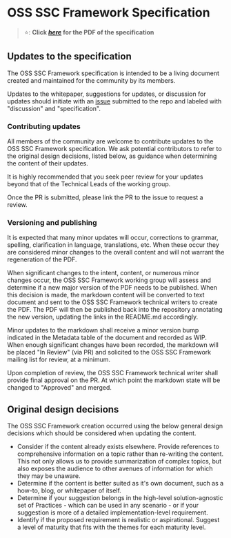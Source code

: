 # OSS SSC Framework Specification

> ⭐: **Click
> _[here](Open_Source_Software_(OSS)_Secure_Supply_Chain_(SSC)_Framework.pdf)_ for the PDF of the specification**

## Updates to the specification

The OSS SSC Framework specification is intended to be a living document
created and maintained for the community by its members.

Updates to the whitepaper, suggestions for updates, or discussion for updates
should initiate with an [issue](https://github.com/microsoft/oss-ssc-framework/issues)
submitted to the repo and labeled with "discussion" and "specification".

### Contributing updates

All members of the community are welcome to contribute updates to the OSS SSC Framework specification. We
ask potential contributors to refer to the original design decisions, listed
below, as guidance when determining the content of their updates.

It is highly recommended that you seek peer review for your updates beyond that
of the Technical Leads of the working group.

Once the PR is submitted, please link the PR to the issue to request a review.

### Versioning and publishing

It is expected that many minor updates will occur, corrections to grammar,
spelling, clarification in language, translations, etc.  When these occur they
are considered minor changes to the overall content and will not warrant the
regeneration of the PDF.

When significant changes to the intent, content, or numerous minor changes
occur, the OSS SSC Framework working group will assess and determine if a new major version
of the PDF needs to be published.  When this decision is made, the markdown content
will be converted to text document and sent to the OSS SSC Framework technical writers to
create the PDF.  The PDF will then be published back into the repository
annotating the new version, updating the links in the README.md accordingly.

Minor updates to the markdown shall receive a minor version bump indicated in
the Metadata table of the document and recorded as WIP.  When enough significant
changes have been recorded, the markdown will be placed "In Review" (via PR) and
solicited to the OSS SSC Framework mailing list for review, at a
minimum.

Upon completion of review, the OSS SSC Framework technical writer shall provide final
approval on the PR.  At which point the markdown state will be changed to
"Approved" and merged.

## Original design decisions

The OSS SSC Framework creation occurred using the below general design decisions which
should be considered when updating the content.

* Consider if the content already exists elsewhere.  Provide references to
  comprehensive information on a topic rather than re-writing the content.  This
  not only allows us to provide summarization of complex topics, but also
  exposes the audience to other avenues of information for which they may be
  unaware.
* Determine if the content is better suited as it's own document, such as a
  how-to, blog, or whitepaper of itself.
* Determine if your suggestion belongs in the high-level solution-agnostic set of Practices - which can be used in any scenario - or if your suggestion is more of a detailed implementation-level requirement.
* Identify if the proposed requirement is realistic or aspirational. Suggest a level of maturity that fits with the themes for each maturity level.
